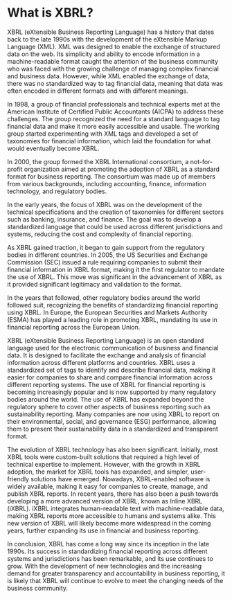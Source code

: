 # What is XBRL?

XBRL (eXtensible Business Reporting Language) has a history that dates back to the late 1990s with the development of the eXtensible Markup Language (XML). XML was designed to enable the exchange of structured data on the web. Its simplicity and ability to encode information in a machine-readable format caught the attention of the business community who was faced with the growing challenge of managing complex financial and business data. However, while XML enabled the exchange of data, there was no standardized way to tag financial data, meaning that data was often encoded in different formats and with different meanings.

In 1998, a group of financial professionals and technical experts met at the American Institute of Certified Public Accountants (AICPA) to address these challenges. The group recognized the need for a standard language to tag financial data and make it more easily accessible and usable. The working group started experimenting with XML tags and developed a set of taxonomies for financial information, which laid the foundation for what would eventually become XBRL.

In 2000, the group formed the XBRL International consortium, a not-for-profit organization aimed at promoting the adoption of XBRL as a standard format for business reporting. The consortium was made up of members from various backgrounds, including accounting, finance, information technology, and regulatory bodies.

In the early years, the focus of XBRL was on the development of the technical specifications and the creation of taxonomies for different sectors such as banking, insurance, and finance. The goal was to develop a standardized language that could be used across different jurisdictions and systems, reducing the cost and complexity of financial reporting.

As XBRL gained traction, it began to gain support from the regulatory bodies in different countries. In 2005, the US Securities and Exchange Commission (SEC) issued a rule requiring companies to submit their financial information in XBRL format, making it the first regulator to mandate the use of XBRL. This move was significant in the advancement of XBRL as it provided significant legitimacy and validation to the format.

In the years that followed, other regulatory bodies around the world followed suit, recognizing the benefits of standardizing financial reporting using XBRL. In Europe, the European Securities and Markets Authority (ESMA) has played a leading role in promoting XBRL, mandating its use in financial reporting across the European Union.

XBRL (eXtensible Business Reporting Language) is an open standard language used for the electronic communication of business and financial data. It is designed to facilitate the exchange and analysis of financial information across different platforms and countries. XBRL uses a standardized set of tags to identify and describe financial data, making it easier for companies to share and compare financial information across different reporting systems. The use of XBRL for financial reporting is becoming increasingly popular and is now supported by many regulatory bodies around the world.
The use of XBRL has expanded beyond the regulatory sphere to cover other aspects of business reporting such as sustainability reporting. Many companies are now using XBRL to report on their environmental, social, and governance (ESG) performance, allowing them to present their sustainability data in a standardized and transparent format.

The evolution of XBRL technology has also been significant. Initially, most XBRL tools were custom-built solutions that required a high level of technical expertise to implement. However, with the growth in XBRL adoption, the market for XBRL tools has expanded, and simpler, user-friendly solutions have emerged. Nowadays, XBRL-enabled software is widely available, making it easy for companies to create, manage, and publish XBRL reports.
In recent years, there has also been a push towards developing a more advanced version of XBRL, known as Inline XBRL (iXBRL). iXBRL integrates human-readable text with machine-readable data, making XBRL reports more accessible to humans and systems alike. This new version of XBRL will likely become more widespread in the coming years, further expanding its use in financial and business reporting.

In conclusion, XBRL has come a long way since its inception in the late 1990s. Its success in standardizing financial reporting across different systems and jurisdictions has been remarkable, and its use continues to grow. With the development of new technologies and the increasing demand for greater transparency and accountability in business reporting, it is likely that XBRL will continue to evolve to meet the changing needs of the business community.
